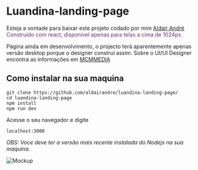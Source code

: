 # Luandina-landing-page

<p>
    Esteja a vontade  para baixar este projeto codado por mim <span style="color:rgb(121, 33, 143);"><a target="_blank" href="https://linktr.ee//aldairandre">Aldair André</a></br>Construido com react, disponivel apenas para telas a cima de 1024px.</span></p>
    
<p>
    Página ainda em desenvolvimento, o projecto terá aparentemente apenas versão desktop porque o designer construi assim.
    Sobre o UI/UI Designer encontra as informações em <a href="https://www.facebook.com/mariomonteiro.mario">MCMMEDIA</a>
</p>

## Como instalar na sua maquina 

```
git clone https://github.com/aldairandre/luandina-landing-page/
cd luandina-landing-page
npm install
npm run dev 
```
<p>Acesse o seu navegador e digite</p>

```localhost:3000```

*OBS: Voce deve ter a versão mais recente instalada do Nodejs na sua maquina.*

![Mockup](./public/Mockup/SPRK_default_preset_name_iphone_6_7_8_plus%20%E2%80%93%2019.png)
